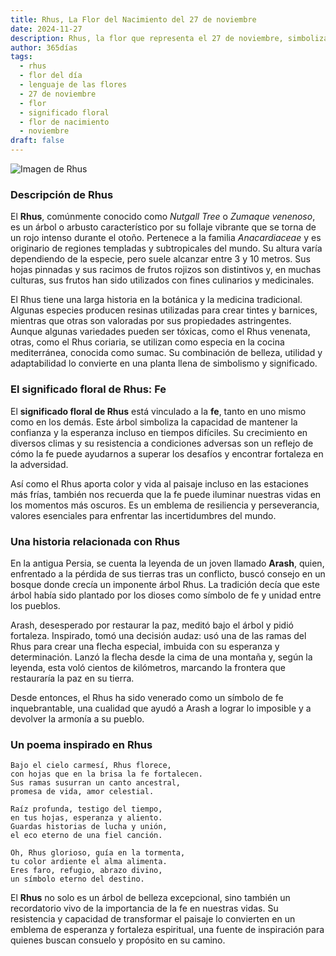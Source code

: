 ```yaml
---
title: Rhus, La Flor del Nacimiento del 27 de noviembre
date: 2024-11-27
description: Rhus, la flor que representa el 27 de noviembre, simboliza Fe. Descubre su fascinante historia, significado en el lenguaje de las flores y una poesía que celebra su belleza.
author: 365días
tags:
  - rhus
  - flor del día
  - lenguaje de las flores
  - 27 de noviembre
  - flor
  - significado floral
  - flor de nacimiento
  - noviembre
draft: false
---
```



![Imagen de Rhus](https://cdn.pixabay.com/photo/2017/08/20/08/03/tree-2660826_640.jpg#center)


### Descripción de Rhus

El **Rhus**, comúnmente conocido como _Nutgall Tree_ o _Zumaque venenoso_, es un árbol o arbusto característico por su follaje vibrante que se torna de un rojo intenso durante el otoño. Pertenece a la familia _Anacardiaceae_ y es originario de regiones templadas y subtropicales del mundo. Su altura varía dependiendo de la especie, pero suele alcanzar entre 3 y 10 metros. Sus hojas pinnadas y sus racimos de frutos rojizos son distintivos y, en muchas culturas, sus frutos han sido utilizados con fines culinarios y medicinales.

El Rhus tiene una larga historia en la botánica y la medicina tradicional. Algunas especies producen resinas utilizadas para crear tintes y barnices, mientras que otras son valoradas por sus propiedades astringentes. Aunque algunas variedades pueden ser tóxicas, como el Rhus venenata, otras, como el Rhus coriaria, se utilizan como especia en la cocina mediterránea, conocida como sumac. Su combinación de belleza, utilidad y adaptabilidad lo convierte en una planta llena de simbolismo y significado.

### El significado floral de Rhus: Fe

El **significado floral de Rhus** está vinculado a la **fe**, tanto en uno mismo como en los demás. Este árbol simboliza la capacidad de mantener la confianza y la esperanza incluso en tiempos difíciles. Su crecimiento en diversos climas y su resistencia a condiciones adversas son un reflejo de cómo la fe puede ayudarnos a superar los desafíos y encontrar fortaleza en la adversidad.

Así como el Rhus aporta color y vida al paisaje incluso en las estaciones más frías, también nos recuerda que la fe puede iluminar nuestras vidas en los momentos más oscuros. Es un emblema de resiliencia y perseverancia, valores esenciales para enfrentar las incertidumbres del mundo.

### Una historia relacionada con Rhus

En la antigua Persia, se cuenta la leyenda de un joven llamado **Arash**, quien, enfrentado a la pérdida de sus tierras tras un conflicto, buscó consejo en un bosque donde crecía un imponente árbol Rhus. La tradición decía que este árbol había sido plantado por los dioses como símbolo de fe y unidad entre los pueblos.

Arash, desesperado por restaurar la paz, meditó bajo el árbol y pidió fortaleza. Inspirado, tomó una decisión audaz: usó una de las ramas del Rhus para crear una flecha especial, imbuida con su esperanza y determinación. Lanzó la flecha desde la cima de una montaña y, según la leyenda, esta voló cientos de kilómetros, marcando la frontera que restauraría la paz en su tierra.

Desde entonces, el Rhus ha sido venerado como un símbolo de fe inquebrantable, una cualidad que ayudó a Arash a lograr lo imposible y a devolver la armonía a su pueblo.

### Un poema inspirado en Rhus

```
Bajo el cielo carmesí, Rhus florece,  
con hojas que en la brisa la fe fortalecen.  
Sus ramas susurran un canto ancestral,  
promesa de vida, amor celestial.

Raíz profunda, testigo del tiempo,  
en tus hojas, esperanza y aliento.  
Guardas historias de lucha y unión,  
el eco eterno de una fiel canción.

Oh, Rhus glorioso, guía en la tormenta,  
tu color ardiente el alma alimenta.  
Eres faro, refugio, abrazo divino,  
un símbolo eterno del destino.
```

El **Rhus** no solo es un árbol de belleza excepcional, sino también un recordatorio vivo de la importancia de la fe en nuestras vidas. Su resistencia y capacidad de transformar el paisaje lo convierten en un emblema de esperanza y fortaleza espiritual, una fuente de inspiración para quienes buscan consuelo y propósito en su camino.